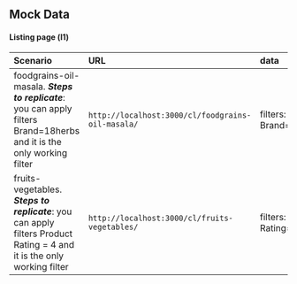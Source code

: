## Mock Data

#### Listing page (l1)


| Scenario | URL  |data|
| :-------- |:-------|:---|
| foodgrains-oil-masala. ***Steps to replicate***: you can apply filters Brand=18herbs and it is the only working filter | `http://localhost:3000/cl/foodgrains-oil-masala/` | filters: Brand=18herbs |
| fruits-vegetables. ***Steps to replicate***: you can apply filters Product Rating = 4 and it is the only working filter | `http://localhost:3000/cl/fruits-vegetables/` | filters: Product Rating=4 |


  
